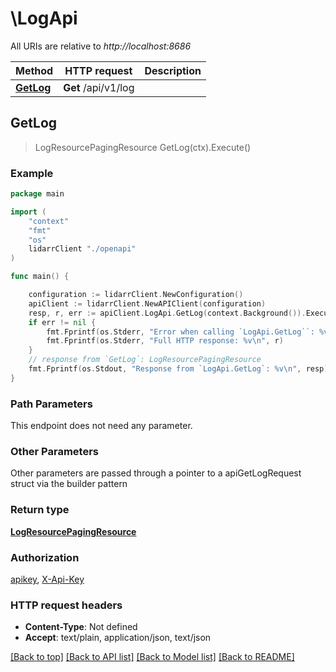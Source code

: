 # \LogApi

All URIs are relative to *http://localhost:8686*

Method | HTTP request | Description
------------- | ------------- | -------------
[**GetLog**](LogApi.md#GetLog) | **Get** /api/v1/log | 



## GetLog

> LogResourcePagingResource GetLog(ctx).Execute()



### Example

```go
package main

import (
    "context"
    "fmt"
    "os"
    lidarrClient "./openapi"
)

func main() {

    configuration := lidarrClient.NewConfiguration()
    apiClient := lidarrClient.NewAPIClient(configuration)
    resp, r, err := apiClient.LogApi.GetLog(context.Background()).Execute()
    if err != nil {
        fmt.Fprintf(os.Stderr, "Error when calling `LogApi.GetLog``: %v\n", err)
        fmt.Fprintf(os.Stderr, "Full HTTP response: %v\n", r)
    }
    // response from `GetLog`: LogResourcePagingResource
    fmt.Fprintf(os.Stdout, "Response from `LogApi.GetLog`: %v\n", resp)
}
```

### Path Parameters

This endpoint does not need any parameter.

### Other Parameters

Other parameters are passed through a pointer to a apiGetLogRequest struct via the builder pattern


### Return type

[**LogResourcePagingResource**](LogResourcePagingResource.md)

### Authorization

[apikey](../README.md#apikey), [X-Api-Key](../README.md#X-Api-Key)

### HTTP request headers

- **Content-Type**: Not defined
- **Accept**: text/plain, application/json, text/json

[[Back to top]](#) [[Back to API list]](../README.md#documentation-for-api-endpoints)
[[Back to Model list]](../README.md#documentation-for-models)
[[Back to README]](../README.md)

